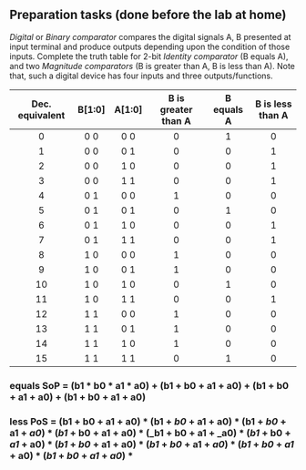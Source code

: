 ## Preparation tasks (done before the lab at home)

*Digital* or *Binary comparator* compares the digital signals A, B presented at input terminal and produce outputs depending upon the condition of those inputs. Complete the truth table for 2-bit *Identity comparator* (B equals A), and two *Magnitude comparators* (B is greater than A, B is less than A). Note that, such a digital device has four inputs and three outputs/functions.

| **Dec. equivalent** | **B[1:0]** | **A[1:0]** | **B is greater than A** | **B equals A** | **B is less than A** |
| :-: | :-: | :-: | :-: | :-: | :-: |
| 0 | 0 0 | 0 0 | 0 | 1 | 0 |
| 1 | 0 0 | 0 1 | 0 | 0 | 1 |
| 2 | 0 0 | 1 0 | 0 | 0 | 1 |
| 3 | 0 0 | 1 1 | 0 | 0 | 1 |
| 4 | 0 1 | 0 0 | 1 | 0 | 0 |
| 5 | 0 1 | 0 1 | 0 | 1 | 0 |
| 6 | 0 1 | 1 0 | 0 | 0 | 1 |
| 7 | 0 1 | 1 1 | 0 | 0 | 1 |
| 8 | 1 0 | 0 0 | 1 | 0 | 0 |
| 9 | 1 0 | 0 1 | 1 | 0 | 0 |
| 10 | 1 0 | 1 0 | 0 | 1 | 0 |
| 11 | 1 0 | 1 1 | 0 | 0 | 1 |
| 12 | 1 1 | 0 0 | 1 | 0 | 0 |
| 13 | 1 1 | 0 1 | 1 | 0 | 0 |
| 14 | 1 1 | 1 0 | 1 | 0 | 0 |
| 15 | 1 1 | 1 1 | 0 | 1 | 0 |


### equals SoP = (b1 * b0 * a1 * a0) + (b1 + b0 + a1 + a0) + (b1 + b0 + a1 + a0) + (b1 + b0 + a1 + a0)
### less PoS = (b1 + b0 + a1 + a0) * (b1 + _b0_ + a1 + a0) * (b1 + _b0_ + a1 + _a0_) * (_b1_ + b0 + a1 + a0) * (_b1 + b0 + a1 + _a0) * (_b1_ + b0 + _a1_ + a0) * (_b1_ + _b0_ + a1 + a0) * (_b1_ + _b0_ + a1 + _a0_) * (_b1_ + _b0_ + _a1_ + a0) * (_b1_ + _b0_ + _a1_ + _a0_) * 

